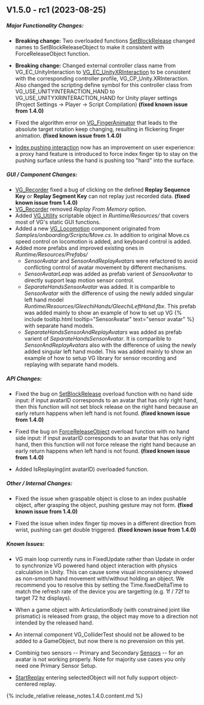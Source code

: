 <!-- (Template)
## Vxx.xx.xx-rcx (xxxx-xx-xx)

##### Major Functionality Changes:
* 

##### GUI / Component Changes:
* 

##### API Changes:
* 

##### Other / Internal Changes:
*

##### Update to VG Core library:
* 

##### Known Issues:
*
-->

## V1.5.0 - rc1 (2023-08-25)

##### Major Functionality Changes:

 * **Breaking change:** Two overloaded functions [SetBlockRelease](virtualgrasp_unityapi.1.4.0.html#vg_controllersetblockrelease) changed names to SetBlockReleaseObject to make it consistent with ForceReleaseObject function.

 * **Breaking change:** Changed external controller class name from VG_EC_UnityInteraction to [VG_EC_UnityXRInteraction](unity_vg_ec_unityxrinteraction.1.5.0.html) to be consistent with the corresponding controller profile, VG_CP_Unity.XRInteraction. Also changed the scripting define symbol for this controller class from VG_USE_UNITYINTERACTION_HAND to VG_USE_UNITYXRINTERACTION_HAND for Unity player settings (Project Settings → Player → Script Compilation) **(fixed known issue from 1.4.0)**
 
 * Fixed the algorithm error on [VG_FingerAnimator](unity_component_vgfingeranimator.1.4.0.html) that leads to the absolute target rotation keep changing, resulting in flickering finger animation. **(fixed known issue from 1.4.0)**

 * [Index pushing interaction](push_interaction.1.5.0.html#why-the-finger-penetrates) now has an improvement on user experience: a proxy hand feature is introduced to force index finger tip to stay on the pushing surface unless the hand is pushing too "hard" into the surface. 

##### GUI / Component Changes:
* [VG_Recorder](unity_component_vgrecorder.1.5.0.html) fixed a bug of clicking on the defined **Replay Sequence Key** or **Replay Segment Key** can not replay just recorded data. **(fixed known issue from 1.4.0)**
* [VG_Recorder](unity_component_vgrecorder.1.5.0.html) removed _Replay From Memory_ option.
* Added [VG_Utility](unity_component_vgutility.1.5.0.html) scriptable object in _Runtime/Resources/_ that covers most of VG's static GUI functions.
* Added a new [VG_Locomotion](unity_component_vglocomotion.1.5.0.html) component originated from _Samples/onboarding/Scripts/Move.cs_. In addition to original Move.cs speed control on locomotion is added, and keyboard control is added. 
* Added more prefabs and improved existing ones in _Runtime/Resources/Prefabs/_
  * _SensorAvatar_ and _SensorAndReplayAvatars_ were refactored to avoid conflicting control of avatar movement by different mechanisms. 
  * _SensorAvatarLeap_ was added as prefab varient of _SensorAvatar_ to directly support leap motion sensor control.
  * _SeparateHandsSensorAvatar_ was added. It is comparible to _SensorAvatar_ with the difference of using the newly added singular left hand model _Runtime/Resources/GleechiHands/GleechiLeftHand.fbx_. This prefab was added mainly to show an example of how to set up VG {% include tooltip.html tooltip="SensorAvatar" text="sensor avatar" %}  with separate hand models. 
  * _SeparateHandsSensorAndReplayAvatars_ was added as prefab varient of _SeparateHandsSensorAvatar_. It is comparible to _SensorAndReplayAvatars_ also with the difference of using the newly added singular left hand model. This was added mainly to show an example of how to setup VG library for sensor recording and replaying with separate hand models. 


##### API Changes:
* Fixed the bug on [SetBlockRelease](virtualgrasp_unityapi.1.4.0.html#vg_controllersetblockrelease) overload function with no hand side input: if input avatarID corresponds to an avatar that has only right hand, then this function will not set block release on the right hand because an early return happens when left hand is not found. **(fixed known issue from 1.4.0)**

* Fixed the bug on [ForceReleaseObject](virtualgrasp_unityapi.1.4.0.html#vg_controllerforcereleaseobject) overload function with no hand side input: if input avatarID corresponds to an avatar that has only right hand, then this function will not force release the right hand because an early return happens when left hand is not found. **(fixed known issue from 1.4.0)**

* Added IsReplaying(int avatarID) overloaded function. 

##### Other / Internal Changes:
* Fixed the issue when graspable object is close to an index pushable object, after grasping the object, pushing gesture may not form. **(fixed known issue from 1.4.0)**

* Fixed the issue when index finger tip moves in a different direction from wrist, pushing can get double triggered. **(fixed known issue from 1.4.0)**

##### Known Issues:

* VG main loop currently runs in FixedUpdate rather than Update in order to synchronize VG powered hand object interaction with physics calculation in Unity. This can cause some visual inconsistency showed as non-smooth hand movement with/without holding an object. We recommend you to resolve this by setting the Time.fixedDeltaTime to match the refresh rate of the device you are targetting (e.g. 1f / 72f to target 72 hz displays). 

* When a game object with ArticulationBody (with constrained joint like prismatic) is released from grasp, the object may move to a direction not intended by the released hand.

* An internal component VG_ColliderTest should not be allowed to be added to a GameObject, but now there is no prevension on this yet.

* Combinig two sensors -- Primary and Secondary [Sensors](unity_component_myvirtualgrasp.1.4.0.html#sensors) -- for an avatar is not working properly. Note for majority use cases you only need one Primary Sensor Setup. 

* [StartReplay](virtualgrasp_unityapi.1.4.0.html#vg_controllerstartreplay) entering selectedObject will not fully support object-centered replay.



{% include_relative release_notes.1.4.0.content.md %}